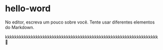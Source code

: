 # hello-word

No editor, escreva um pouco sobre você. Tente usar diferentes elementos do Markdown.


kkkkkkkkkkkkkkkkkkkkkkkkkkkkkkkkkkkkkkkkkkkkkkkkkkkkkkkkkkkkkkkkk
 :pizza:
 







